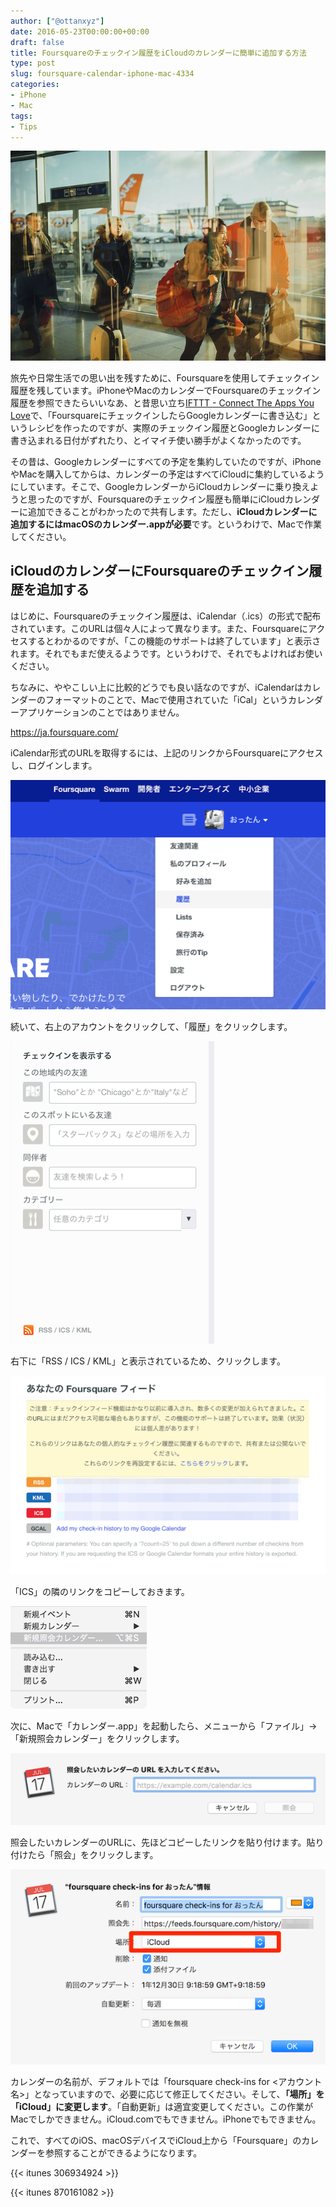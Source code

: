 ```yaml
---
author: ["@ottanxyz"]
date: 2016-05-23T00:00:00+00:00
draft: false
title: Foursquareのチェックイン履歴をiCloudのカレンダーに簡単に追加する方法
type: post
slug: foursquare-calendar-iphone-mac-4334
categories:
- iPhone
- Mac
tags:
- Tips
---
```


![](160523-5742efd302b60.jpg)






旅先や日常生活での思い出を残すために、Foursquareを使用してチェックイン履歴を残しています。iPhoneやMacのカレンダーでFoursquareのチェックイン履歴を参照できたらいいなあ、と昔思い立ち[IFTTT - Connect The Apps You Love](https://ifttt.com/)で、「FoursquareにチェックインしたらGoogleカレンダーに書き込む」というレシピを作ったのですが、実際のチェックイン履歴とGoogleカレンダーに書き込まれる日付がずれたり、とイマイチ使い勝手がよくなかったのです。





その昔は、Googleカレンダーにすべての予定を集約していたのですが、iPhoneやMacを購入してからは、カレンダーの予定はすべてiCloudに集約しているようにしています。そこで、GoogleカレンダーからiCloudカレンダーに乗り換えようと思ったのですが、Foursquareのチェックイン履歴も簡単にiCloudカレンダーに追加できることがわかったので共有します。ただし、**iCloudカレンダーに追加するにはmacOSのカレンダー.appが必要**です。というわけで、Macで作業してください。





## iCloudのカレンダーにFoursquareのチェックイン履歴を追加する





はじめに、Foursquareのチェックイン履歴は、iCalendar（.ics）の形式で配布されています。このURLは個々人によって異なります。また、Foursquareにアクセスするとわかるのですが、「この機能のサポートは終了しています」と表示されます。それでもまだ使えるようです。というわけで、それでもよければお使いください。





ちなみに、ややこしい上に比較的どうでも良い話なのですが、iCalendarはカレンダーのフォーマットのことで、Macで使用されていた「iCal」というカレンダーアプリケーションのことではありません。



https://ja.foursquare.com/



iCalendar形式のURLを取得するには、上記のリンクからFoursquareにアクセスし、ログインします。





![](160523-5742f37cceca0.png)






続いて、右上のアカウントをクリックして、「履歴」をクリックします。





![](160523-5742f3868d25a.png)






右下に「RSS / ICS / KML」と表示されているため、クリックします。





![](160523-5742f3afc7613.png)






「ICS」の隣のリンクをコピーしておきます。





![](160523-5742f3b5a20b1.png)






次に、Macで「カレンダー.app」を起動したら、メニューから「ファイル」→「新規照会カレンダー」をクリックします。





![](160523-5742f3bb35a9f.png)






照会したいカレンダーのURLに、先ほどコピーしたリンクを貼り付けます。貼り付けたら「照会」をクリックします。





![](160523-5742f3c262d9a.png)






カレンダーの名前が、デフォルトでは「foursquare check-ins for <アカウント名>」となっていますので、必要に応じて修正してください。そして、**「場所」を「iCloud」に変更します**。「自動更新」は適宜変更してください。この作業がMacでしかできません。iCloud.comでもできません。iPhoneでもできません。





これで、すべてのiOS、macOSデバイスでiCloud上から「Foursquare」のカレンダーを参照することができるようになります。



{{< itunes 306934924 >}}

{{< itunes 870161082 >}}
